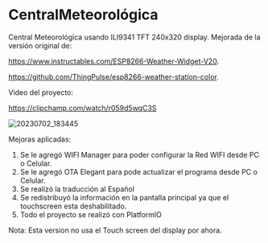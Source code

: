 # CentralMeteorológica
Central Meteorológica usando ILI9341 TFT 240x320 display. Mejorada de la versión original de:

https://www.instructables.com/ESP8266-Weather-Widget-V20.




https://github.com/ThingPulse/esp8266-weather-station-color.


Video del proyecto:

https://clipchamp.com/watch/r059d5wqC3S


![20230702_183445](https://github.com/villafapd/ClimaMza/assets/61601667/410870f0-d0a1-4108-839c-bad7ce437f45)



Mejoras aplicadas:
1) Se le agregó WIFI Manager para poder configurar la Red WIFI desde PC o Celular.
2) Se le agregó OTA Elegant para pode actualizar el programa desde PC o Celular.
3) Se realizó la traducción al Español
4) Se redistribuyó la información en la pantalla principal ya que el touchscreen esta deshabilitado.
5) Todo el proyecto se realizó con PlatformIO


Nota: Esta version no usa el Touch screen del display por ahora.
